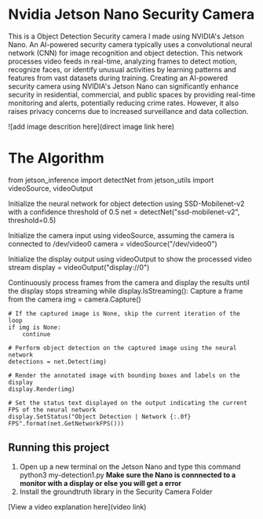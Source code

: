 # Nvidia Jetson Nano Security Camera

 
This is a Object Detection Security camera I made using NVIDIA's Jetson Nano. An AI-powered security camera typically uses a convolutional neural network (CNN) for image recognition and object detection. This network processes video feeds in real-time, analyzing frames to detect motion, recognize faces, or identify unusual activities by learning patterns and features from vast datasets during training. Creating an AI-powered security camera using NVIDIA's Jetson Nano can significantly enhance security in residential, commercial, and public spaces by providing real-time monitoring and alerts, potentially reducing crime rates. However, it also raises privacy concerns due to increased surveillance and data collection.


![add image descrition here](direct image link here)

# The Algorithm

from jetson_inference import detectNet
from jetson_utils import videoSource, videoOutput

Initialize the neural network for object detection using SSD-Mobilenet-v2 with a confidence threshold of 0.5
net = detectNet("ssd-mobilenet-v2", threshold=0.5)

Initialize the camera input using videoSource, assuming the camera is connected to /dev/video0
camera = videoSource("/dev/video0")

Initialize the display output using videoOutput to show the processed video stream
display = videoOutput("display://0")

Continuously process frames from the camera and display the results until the display stops streaming
while display.IsStreaming():
    Capture a frame from the camera
    img = camera.Capture()

    # If the captured image is None, skip the current iteration of the loop
    if img is None:
        continue

    # Perform object detection on the captured image using the neural network
    detections = net.Detect(img)
    
    # Render the annotated image with bounding boxes and labels on the display
    display.Render(img)
    
    # Set the status text displayed on the output indicating the current FPS of the neural network
    display.SetStatus("Object Detection | Network {:.0f} FPS".format(net.GetNetworkFPS())) 

## Running this project

1. Open up a new terminal on the Jetson Nano and type this command
   python3 my-detection1.py
   **Make sure the Nano is connnected to a monitor with a display or else you will get a error**
3. Install the groundtruth library in the Security Camera Folder

[View a video explanation here](video link)
